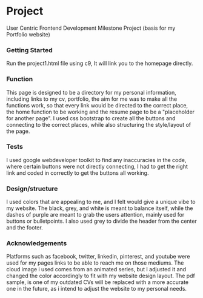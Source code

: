 # Project 
User Centric Frontend Development Milestone Project
(basis for my Portfolio website)

### Getting Started
Run the project1.html file using c9, It will link you to the homepage directly.

### Function
This page is designed to be a directory for my personal information, including links to my cv, portfolio, the aim for me was to make all the functions work,
so that every link would be directed to the correct place, the home function to be working and the resume page to be a "placeholder for another page".
I used css bootstrap to create all the buttons and connecting to the correct places, while also structuring the style/layout of the page.

### Tests
I used google webdeveloper toolkit to find any inaccuracies in the code, where certain buttons were not directly connecting, 
I had to get the right link and coded in correctly to get the buttons all working.

### Design/structure
I used colors that are appealing to me, and I felt would give a unique vibe to my website. The black, grey, and white is meant to balance itself, 
while the dashes of purple are meant to grab the users attention, mainly used for buttons or bulletpoints.
I also used grey to divide the header from the center and the footer.

### Acknowledgements
Platforms such as facebook, twitter, linkedin, pinterest, and youtube were used for my pages links to be able to reach me on those mediums.
The cloud image i used comes from an animated series, but I adjusted it and changed the color accordingly to fit with my website design layout.
The pdf sample, is one of my outdated CVs will be replaced with a more accurate one in the future, as i intend to adjust the website to my personal needs.
